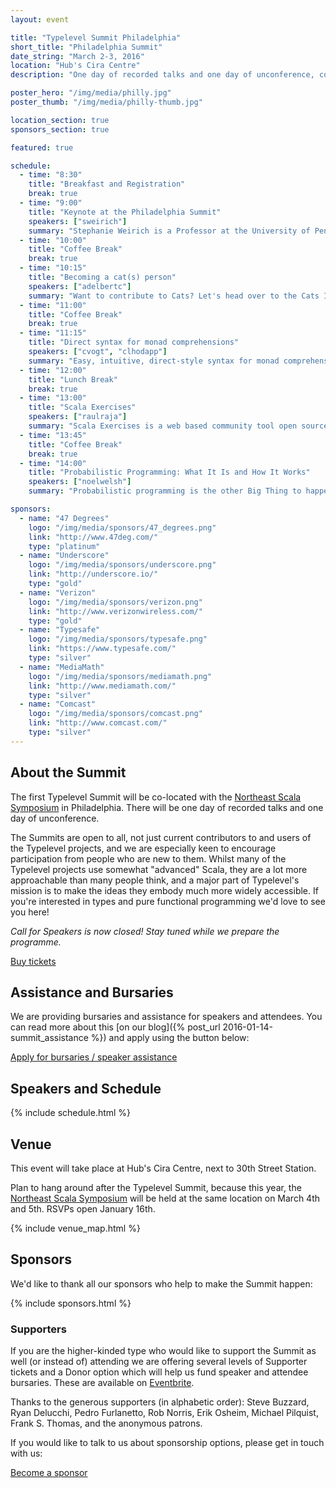 ```yaml
---
layout: event

title: "Typelevel Summit Philadelphia"
short_title: "Philadelphia Summit"
date_string: "March 2-3, 2016"
location: "Hub's Cira Centre"
description: "One day of recorded talks and one day of unconference, co-located with NE Scala."

poster_hero: "/img/media/philly.jpg"
poster_thumb: "/img/media/philly-thumb.jpg"

location_section: true
sponsors_section: true

featured: true

schedule:
  - time: "8:30"
    title: "Breakfast and Registration"
    break: true
  - time: "9:00"
    title: "Keynote at the Philadelphia Summit"
    speakers: ["sweirich"]
    summary: "Stephanie Weirich is a Professor at the University of Pennsylvania. Her research centers on programming languages, type theory and machine-assisted reasoning. In particular, she studies generic programming, metaprogramming, dependent type systems, and type inference in the context of functional programming languages. She is currently an Editor of the Journal of Functional Programming and served as the program chair for ICFP in 2010 and the Haskell Symposium in 2009."
  - time: "10:00"
    title: "Coffee Break"
    break: true
  - time: "10:15"
    title: "Becoming a cat(s) person"
    speakers: ["adelbertc"]
    summary: "Want to contribute to Cats? Let's head over to the Cats Issues list and do some live coding! Along the way we will see how the codebase is organized, the various bits of automation provided, and how you can use our various channels to get feedback on..."
  - time: "11:00"
    title: "Coffee Break"
    break: true
  - time: "11:15"
    title: "Direct syntax for monad comprehensions"
    speakers: ["cvogt", "clhodapp"]
    summary: "Easy, intuitive, direct-style syntax for monad comprehensions! Like Scala  async  or SBT  .value , but generalized to any monad. Implemented, ready to be used and requiring only vanilla Scala 2.10/2.11 and blackbox macros. Future extensions could..."
  - time: "12:00"
    title: "Lunch Break"
    break: true
  - time: "13:00"
    title: "Scala Exercises"
    speakers: ["raulraja"]
    summary: "Scala Exercises is a web based community tool open sourced by 47 Degrees. It contains multiple koan and free form style exercises maintained by library authors and maintainers to help you master some of the most important tools in the Scala Ecosystem..."
  - time: "13:45"
    title: "Coffee Break"
    break: true
  - time: "14:00"
    title: "Probabilistic Programming: What It Is and How It Works"
    speakers: ["noelwelsh"]
    summary: "Probabilistic programming is the other Big Thing to happen in machine learning alongside deep learning. It is also closely tied to functional programming. In this talk I will explain the goals of probabilistic programming and how we can implement a..."

sponsors:
  - name: "47 Degrees"
    logo: "/img/media/sponsors/47_degrees.png"
    link: "http://www.47deg.com/"
    type: "platinum"
  - name: "Underscore"
    logo: "/img/media/sponsors/underscore.png"
    link: "http://underscore.io/"
    type: "gold"
  - name: "Verizon"
    logo: "/img/media/sponsors/verizon.png"
    link: "http://www.verizonwireless.com/"
    type: "gold"
  - name: "Typesafe"
    logo: "/img/media/sponsors/typesafe.png"
    link: "https://www.typesafe.com/"
    type: "silver"
  - name: "MediaMath"
    logo: "/img/media/sponsors/mediamath.png"
    link: "http://www.mediamath.com/"
    type: "silver"
  - name: "Comcast"
    logo: "/img/media/sponsors/comcast.png"
    link: "http://www.comcast.com/"
    type: "silver"
---
```


## About the Summit

The first Typelevel Summit will be co-located with the <a href="http://www.nescala.org/">Northeast Scala Symposium</a> in Philadelphia.
There will be one day of recorded talks and one day of unconference.

The Summits are open to all, not just current contributors to and users of the Typelevel projects, and we are especially keen to encourage participation from people who are new to them.
Whilst many of the Typelevel projects use somewhat "advanced" Scala, they are a lot more approachable than many people think, and a major part of Typelevel's mission is to make the ideas they embody much more widely accessible.
If you're interested in types and pure functional programming we'd love to see you here!

_Call for Speakers is now closed!
Stay tuned while we prepare the programme._

<a class="btn large" href="https://www.eventbrite.co.uk/e/typelevel-summit-us-tickets-20778897241">Buy tickets</a>

## Assistance and Bursaries

We are providing bursaries and assistance for speakers and attendees. You can read more about this [on our blog]({% post_url 2016-01-14-summit_assistance %}) and apply using the button below:

<a class="btn large" href="https://docs.google.com/a/underscoreconsulting.com/forms/d/1hhia7etHm_UT4WnQS7JTyGE03z-2-T1xJGujOkvacjs/viewform">Apply for bursaries / speaker assistance</a>

## Speakers and Schedule
{% include schedule.html %}

## Venue

This event will take place at Hub's Cira Centre, next to 30th Street Station.

Plan to hang around after the Typelevel Summit, because this year, the <a href="http://www.nescala.org/">Northeast Scala Symposium</a> will be held at the same location on March 4th and 5th.
RSVPs open January 16th.

{% include venue_map.html %}

## Sponsors
We'd like to thank all our sponsors who help to make the Summit happen:

{% include sponsors.html %}

### Supporters

If you are the higher-kinded type who would like to support the Summit as well (or instead of) attending we are offering several levels of Supporter tickets and a Donor option which will help us fund speaker and attendee bursaries.
These are available on <a href="https://www.eventbrite.co.uk/e/typelevel-summit-us-tickets-20778897241">Eventbrite</a>.

Thanks to the generous supporters (in alphabetic order):
Steve Buzzard, Ryan Delucchi, Pedro Furlanetto, Rob Norris, Erik Osheim, Michael Pilquist, Frank S. Thomas, and the anonymous patrons.

If you would like to talk to us about sponsorship options, please get in touch with us:

<a class="btn large" href="mailto:info@typelevel.org">Become a sponsor</a>
